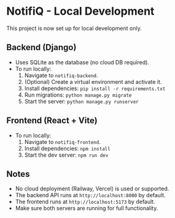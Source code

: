 # NotifiQ - Local Development

This project is now set up for local development only.

## Backend (Django)
- Uses SQLite as the database (no cloud DB required).
- To run locally:
  1. Navigate to `notifiq-backend`.
  2. (Optional) Create a virtual environment and activate it.
  3. Install dependencies: `pip install -r requirements.txt`
  4. Run migrations: `python manage.py migrate`
  5. Start the server: `python manage.py runserver`

## Frontend (React + Vite)
- To run locally:
  1. Navigate to `notifiq-frontend`.
  2. Install dependencies: `npm install`
  3. Start the dev server: `npm run dev`

## Notes
- No cloud deployment (Railway, Vercel) is used or supported.
- The backend API runs at `http://localhost:8000` by default.
- The frontend runs at `http://localhost:5173` by default.
- Make sure both servers are running for full functionality.
